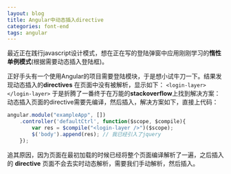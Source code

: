 ```yaml
---
layout: blog
title: Angular中动态插入directive
categories: font-end
tags: angular
---
```


最近正在践行javascript设计模式，想在正在写的登陆弹窗中应用刚刚学习的**惰性单例模式**(根据需要动态插入登陆框)。

正好手头有一个使用Angular的项目需要登陆模块，于是想小试牛刀一下。结果发现动态插入的**directives**
在页面中没有被解析，显示如下：
`<login-layer></login-layer>`
于是折腾了一番终于在万能的**stackoverflow**上找到解决方案：
动态插入页面的directive需要先编译，然后插入，解决方案如下，直接上代码：

```javascript
angular.module("exampleApp", [])
	.controller('defaultCtrl', function($scope, $compile){
		var res = $compile("<login-layer />")($scope);
		$('body').append(res); // 我已经引入了jquery
	});
```

追其原因，因为页面在最初加载的时候已经将整个页面编译解析了一遍，之后插入的 **directive** 页面不会去实时动态解析，需要我们手动解析，然后插入。